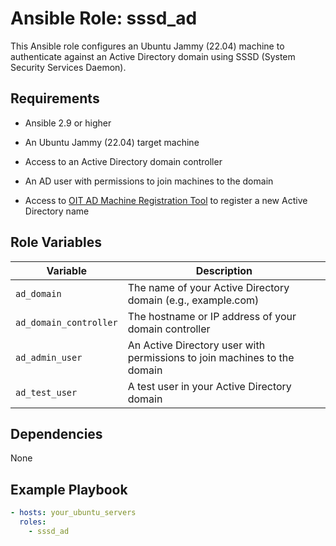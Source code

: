 # Ansible Role: sssd_ad

This Ansible role configures an Ubuntu Jammy (22.04) machine to authenticate against an Active Directory domain using SSSD (System Security Services Daemon).

## Requirements

- Ansible 2.9 or higher
- An Ubuntu Jammy (22.04) target machine
- Access to an Active Directory domain controller
- An AD user with permissions to join machines to the domain

- Access to [OIT AD Machine Registration Tool](https://tools.princeton.edu/Dept/) to register a new Active Directory name

## Role Variables

| Variable | Description |
|---|---|
| `ad_domain` | The name of your Active Directory domain (e.g., example.com) |
| `ad_domain_controller` | The hostname or IP address of your domain controller |
| `ad_admin_user` | An Active Directory user with permissions to join machines to the domain |
| `ad_test_user` | A test user in your Active Directory domain |

## Dependencies

None

## Example Playbook

```yaml
- hosts: your_ubuntu_servers
  roles:
    - sssd_ad
